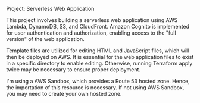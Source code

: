 Project: Serverless Web Application

This project involves building a serverless web application using AWS Lambda, DynamoDB, S3, and CloudFront. Amazon Cognito is implemented for user authentication and authorization, enabling access to the "full version" of the web application.

Template files are utilized for editing HTML and JavaScript files, which will then be deployed on AWS. It is essential for the web application files to exist in a specific directory to enable editing. Otherwise, running Terraform apply twice may be necessary to ensure proper deployment.

I'm using a AWS Sandbox, which provides a Route 53 hosted zone. Hence, the importation of this resource is necessary. If not using AWS Sandbox, you may need to create your own hosted zone.
